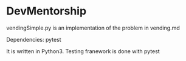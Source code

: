 # DevMentorship
vendingSimple.py is an implementation of the problem in vending.md

Dependencies:
pytest

It is written in Python3.
Testing franework is done with pytest